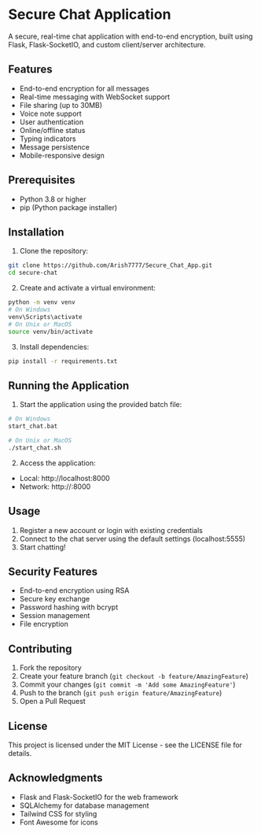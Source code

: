 # Secure Chat Application

A secure, real-time chat application with end-to-end encryption, built using Flask, Flask-SocketIO, and custom client/server architecture.

## Features

- End-to-end encryption for all messages
- Real-time messaging with WebSocket support
- File sharing (up to 30MB)
- Voice note support
- User authentication
- Online/offline status
- Typing indicators
- Message persistence
- Mobile-responsive design

## Prerequisites

- Python 3.8 or higher
- pip (Python package installer)

## Installation

1. Clone the repository:

```bash
git clone https://github.com/Arish7777/Secure_Chat_App.git
cd secure-chat
```

2. Create and activate a virtual environment:

```bash
python -m venv venv
# On Windows
venv\Scripts\activate
# On Unix or MacOS
source venv/bin/activate
```

3. Install dependencies:

```bash
pip install -r requirements.txt
```

## Running the Application

1. Start the application using the provided batch file:

```bash
# On Windows
start_chat.bat

# On Unix or MacOS
./start_chat.sh
```

2. Access the application:

- Local: http://localhost:8000
- Network: http://<your-ip>:8000

## Usage

1. Register a new account or login with existing credentials
2. Connect to the chat server using the default settings (localhost:5555)
3. Start chatting!

## Security Features

- End-to-end encryption using RSA
- Secure key exchange
- Password hashing with bcrypt
- Session management
- File encryption

## Contributing

1. Fork the repository
2. Create your feature branch (`git checkout -b feature/AmazingFeature`)
3. Commit your changes (`git commit -m 'Add some AmazingFeature'`)
4. Push to the branch (`git push origin feature/AmazingFeature`)
5. Open a Pull Request

## License

This project is licensed under the MIT License - see the LICENSE file for details.

## Acknowledgments

- Flask and Flask-SocketIO for the web framework
- SQLAlchemy for database management
- Tailwind CSS for styling
- Font Awesome for icons
